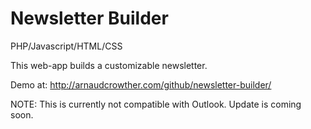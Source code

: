 Newsletter Builder
==================
PHP/Javascript/HTML/CSS

This web-app builds a customizable newsletter.

Demo at: http://arnaudcrowther.com/github/newsletter-builder/


NOTE: This is currently not compatible with Outlook. Update is coming soon.
